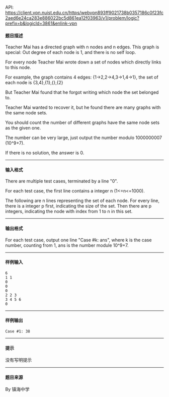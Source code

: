 API: https://client.vpn.nuist.edu.cn/https/webvpn893ff9021738b0357186c0f23fc2aed6e24ca283e886022bc5d861ea12f03963/v1/problem/logic?prefix=b&logicId=3861&enlink-vpn

#### 题目描述

Teacher Mai has a directed graph with n nodes and n edges. This graph is special: Out degree of each node is 1, and there is no self loop.

For every node Teacher Mai wrote down a set of nodes which directly links to this node.

For example, the graph contains 4 edges: {1->2,2->4,3->1,4->1}, the set of each node is {3,4},{1},{},{2}

But Teacher Mai found that he forgot writing which node the set belonged to.

Teacher Mai wanted to recover it, but he found there are many graphs with the same node sets.

You should count the number of different graphs have the same node sets as the given one.

The number can be very large, just output the number modulo 1000000007 (10^9+7).

If there is no solution, the answer is 0.

---

#### 输入格式

There are multiple test cases, terminated by a line "0".

For each test case, the first line contains a integer n (1<=n<=1000).

The following are n lines representing the set of each node. For every line, there is a integer p first, indicating the size of the set. Then there are p integers, indicating the node with index from 1 to n in this set.

---

#### 输出格式

For each test case, output one line "Case #k: ans", where k is the case number, counting from 1, ans is the number module 10^9+7.

---

#### 样例输入
```
6
1 1
0
0
0
2 2 3
3 4 5 6
0
```

---

#### 样例输出
```
Case #1: 38

```

---

#### 提示

没有写明提示

---

#### 题目来源

By 镇海中学